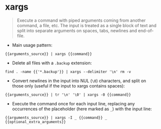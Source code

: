 # xargs

> Execute a command with piped arguments coming from another command, a file, etc.
> The input is treated as a single block of text and split into separate arguments on spaces, tabs, newlines and end-of-file.

- Main usage pattern:

`{{arguments_source}} | xargs {{command}}`

- Delete all files with a `.backup` extension:

`find . -name {{'*.backup'}} | xargs --delimiter '\n' rm -v`

- Convert newlines in the input into NUL (`\0`) characters, and split on those only (useful if the input to xargs contains spaces):

`{{arguments_source}} | tr '\n' '\0' | xargs -0 {{command}}`

- Execute the command once for each input line, replacing any occurrences of the placeholder (here marked as `_`) with the input line:

`{{arguments_source}} | xargs -I _ {{command}} _ {{optional_extra_arguments}}`
